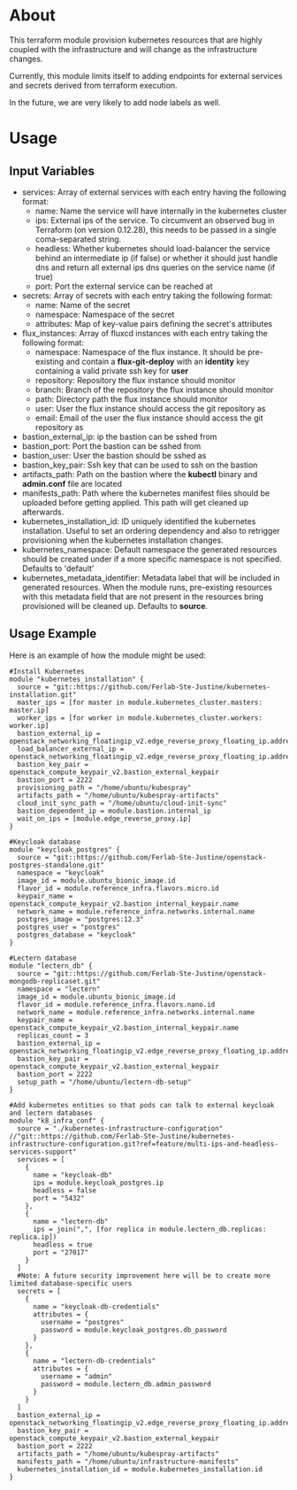 # About

This terraform module provision kubernetes resources that are highly coupled with the infrastructure and will change as the infrastructure changes.

Currently, this module limits itself to adding endpoints for external services and secrets derived from terraform execution.

In the future, we are very likely to add node labels as well.

# Usage

## Input Variables

- services: Array of external services with each entry having the following format:
  - name: Name the service will have internally in the kubernetes cluster
  - ips: External ips of the service. To circumvent an observed bug in Terraform (on version 0.12.28), this needs to be passed in a single coma-separated string.
  - headless: Whether kubernetes should load-balancer the service behind an intermediate ip (if false) or whether it should just handle dns and return all external ips dns queries on the service name (if true)
  - port: Port the external service can be reached at
- secrets: Array of secrets with each entry taking the following format:
  - name: Name of the secret
  - namespace: Namespace of the secret
  - attributes: Map of key-value pairs defining the secret's attributes
- flux_instances: Array of fluxcd instances with each entry taking the following format:
  - namespace: Namespace of the flux instance. It should be pre-existing and contain a **flux-git-deploy** with an **identity** key containing a valid private ssh key for **user**
  - repository: Repository the flux instance should monitor
  - branch: Branch of the repository the flux instance should monitor
  - path: Directory path the flux instance should monitor
  - user: User the flux instance should access the git repository as
  - email: Email of the user the flux instance should access the git repository as
- bastion_external_ip: ip the bastion can be sshed from
- bastion_port: Port the bastion can be sshed from
- bastion_user: User the bastion should be sshed as
- bastion_key_pair: Ssh key that can be used to ssh on the bastion
- artifacts_path: Path on the bastion where the **kubectl** binary and **admin.conf** file are located
- manifests_path: Path where the kubernetes manifest files should be uploaded before getting applied. This path will get cleaned up afterwards.
- kubernetes_installation_id: ID uniquely identified the kubernetes installation. Useful to set an ordering dependency and also to retrigger provisioning when the kubernetes installation changes.
- kubernetes_namespace: Default namespace the generated resources should be created under if a more specific namespace is not specified. Defaults to 'default'
- kubernetes_metadata_identifier: Metadata label that will be included in generated resources. When the module runs, pre-existing resources with this metadata field that are not present in the resources bring provisioned will be cleaned up. Defaults to **source**.

## Usage Example

Here is an example of how the module might be used:

```
#Install Kubernetes
module "kubernetes_installation" {
  source = "git::https://github.com/Ferlab-Ste-Justine/kubernetes-installation.git"
  master_ips = [for master in module.kubernetes_cluster.masters: master.ip]
  worker_ips = [for worker in module.kubernetes_cluster.workers: worker.ip]
  bastion_external_ip = openstack_networking_floatingip_v2.edge_reverse_proxy_floating_ip.address
  load_balancer_external_ip = openstack_networking_floatingip_v2.edge_reverse_proxy_floating_ip.address
  bastion_key_pair = openstack_compute_keypair_v2.bastion_external_keypair
  bastion_port = 2222
  provisioning_path = "/home/ubuntu/kubespray"
  artifacts_path = "/home/ubuntu/kubespray-artifacts"
  cloud_init_sync_path = "/home/ubuntu/cloud-init-sync"
  bastion_dependent_ip = module.bastion.internal_ip
  wait_on_ips = [module.edge_reverse_proxy.ip]
}

#Keycloak database
module "keycloak_postgres" {
  source = "git::https://github.com/Ferlab-Ste-Justine/openstack-postgres-standalone.git"
  namespace = "keycloak"
  image_id = module.ubuntu_bionic_image.id
  flavor_id = module.reference_infra.flavors.micro.id
  keypair_name = openstack_compute_keypair_v2.bastion_internal_keypair.name
  network_name = module.reference_infra.networks.internal.name
  postgres_image = "postgres:12.3"
  postgres_user = "postgres"
  postgres_database = "keycloak"
}

#Lectern database
module "lectern_db" {
  source = "git::https://github.com/Ferlab-Ste-Justine/openstack-mongodb-replicaset.git"
  namespace = "lectern"
  image_id = module.ubuntu_bionic_image.id
  flavor_id = module.reference_infra.flavors.nano.id
  network_name = module.reference_infra.networks.internal.name
  keypair_name = openstack_compute_keypair_v2.bastion_internal_keypair.name
  replicas_count = 3
  bastion_external_ip = openstack_networking_floatingip_v2.edge_reverse_proxy_floating_ip.address
  bastion_key_pair = openstack_compute_keypair_v2.bastion_external_keypair
  bastion_port = 2222
  setup_path = "/home/ubuntu/lectern-db-setup"
}

#Add kubernetes entities so that pods can talk to external keycloak and lectern databases
module "k8_infra_conf" {
  source = "./kubernetes-infrastructure-configuration" //"git::https://github.com/Ferlab-Ste-Justine/kubernetes-infrastructure-configuration.git?ref=feature/multi-ips-and-headless-services-support"
  services = [
    {
      name = "keycloak-db"
      ips = module.keycloak_postgres.ip
      headless = false
      port = "5432"
    },
    {
      name = "lectern-db"
      ips = join(",", [for replica in module.lectern_db.replicas: replica.ip])
      headless = true
      port = "27017"
    }
  ]
  #Note: A future security improvement here will be to create more limited database-specific users
  secrets = [
    {
      name = "keycloak-db-credentials"
      attributes = {
        username = "postgres"
        password = module.keycloak_postgres.db_password
      }
    },
    {
      name = "lectern-db-credentials"
      attributes = {
        username = "admin"
        password = module.lectern_db.admin_password
      }
    }
  ]
  bastion_external_ip = openstack_networking_floatingip_v2.edge_reverse_proxy_floating_ip.address
  bastion_key_pair = openstack_compute_keypair_v2.bastion_external_keypair
  bastion_port = 2222
  artifacts_path = "/home/ubuntu/kubespray-artifacts"
  manifests_path = "/home/ubuntu/infrastructure-manifests"
  kubernetes_installation_id = module.kubernetes_installation.id
}
```